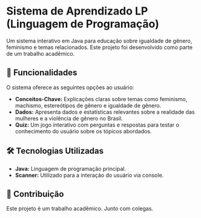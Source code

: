 # Sistema de Aprendizado LP (Linguagem de Programação)

Um sistema interativo em Java para educação sobre igualdade de gênero, feminismo e temas relacionados. Este projeto foi desenvolvido como parte de um trabalho acadêmico.

## 🚀 Funcionalidades

O sistema oferece as seguintes opções ao usuário:
* **Conceitos-Chave:** Explicações claras sobre temas como feminismo, machismo, estereótipos de gênero e igualdade de gênero.
* **Dados:** Apresenta dados e estatísticas relevantes sobre a realidade das mulheres e a violência de gênero no Brasil.
* **Quiz:** Um jogo interativo com perguntas e respostas para testar o conhecimento do usuário sobre os tópicos abordados.

## 🛠️ Tecnologias Utilizadas

* **Java:** Linguagem de programação principal.
* **Scanner:** Utilizado para a interação do usuário via console.

## 🤝 Contribuição

Este projeto é um trabalho acadêmico. Junto com colegas.


